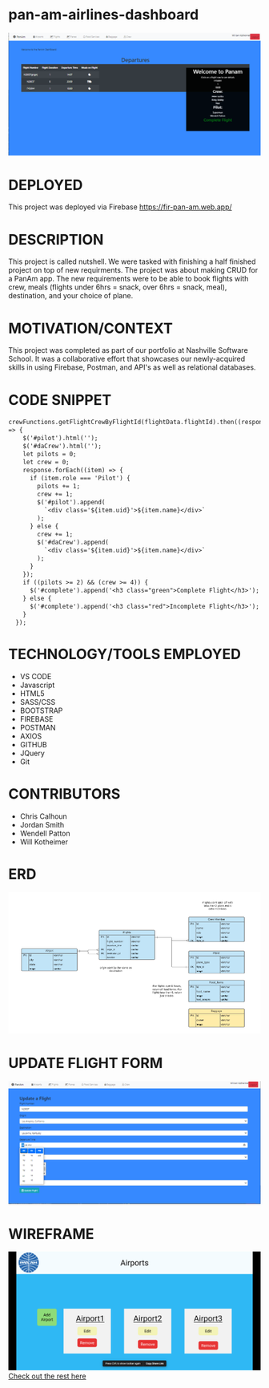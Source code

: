# pan-am-airlines-dashboard

![image](images/frontPage.PNG)

# DEPLOYED
This project was deployed via Firebase
https://fir-pan-am.web.app/

# DESCRIPTION
 This project is called nutshell. We were tasked with finishing a half finished project on top of new requirments. The project was about making CRUD for a PanAm app. The new requirements were to be able to book flights with crew, meals (flights under 6hrs = snack, over 6hrs = snack, meal), destination, and your choice of plane. 

# MOTIVATION/CONTEXT
This project was completed as part of our portfolio at Nashville Software School. It was a collaborative effort that showcases our newly-acquired skills in using Firebase, Postman, and API's as well as relational databases. 

# CODE SNIPPET
``` 
crewFunctions.getFlightCrewByFlightId(flightData.flightId).then((response) => {
    $('#pilot').html('');
    $('#daCrew').html('');
    let pilots = 0;
    let crew = 0;
    response.forEach((item) => {
      if (item.role === 'Pilot') {
        pilots += 1;
        crew += 1;
        $('#pilot').append(
          `<div class='${item.uid}'>${item.name}</div>`
        );
      } else {
        crew += 1;
        $('#daCrew').append(
          `<div class='${item.uid}'>${item.name}</div>`
        );
      }
    });
    if ((pilots >= 2) && (crew >= 4)) {
      $('#complete').append('<h3 class="green">Complete Flight</h3>');
    } else {
      $('#complete').append('<h3 class="red">Incomplete Flight</h3>');
    }
  });
  ```


# TECHNOLOGY/TOOLS EMPLOYED
  - VS CODE
  - Javascript
  - HTML5
  - SASS/CSS
  - BOOTSTRAP
  - FIREBASE
  - POSTMAN
  - AXIOS
  - GITHUB
  - JQuery
  - Git

# CONTRIBUTORS
 - Chris Calhoun
 - Jordan Smith
 - Wendell Patton
 - Will Kotheimer

# ERD
![erd](images/flightsERD.PNG)

# UPDATE FLIGHT FORM
![image](images/UpdateFlightsForm.PNG)

# WIREFRAME
![wireframe](images/PanAmFigmaSample.png)
[Check out the rest here](https://www.figma.com/file/9y9GwujaCg3Rzr5w2QCHra/PanAm?node-id=0%3A1)

